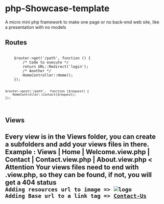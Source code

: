 # php-Showcase-template
A micro mini php framework to make one page or no back-end web site, like a presentation with no models

<h2>Routes</h2>
<code>    
    $router->get('/path', function () {
        /* Code to execute */
        return URL::Redirect('login');
        /* Another */
        HomeController::Home();
    });

    $router->post('/path',  function ($request) {
        HomeController::Contact($request);
    });
</code>

<h2>Views<h2>
Every view is in the Views folder, you can create a subfolders and add your views files in there. Example : 
Views 
|   Home
    |   Welcome.view.php
|   Contact
    |   Contact.view.php
    |   About.view.php
<
<b>Attention</b style="color:red"> Your views files need to end with .view.php, so they can be found, if not, you will get a 404 status
<code>
Adding resources url to image => <img src="@{{Assets}}/images/logo.png" class="img-fluid" alt="logo"/>
Adding Base url to a link tag => <a href="@{{Base}}/Contact">Contact-Us</a>
</code>
